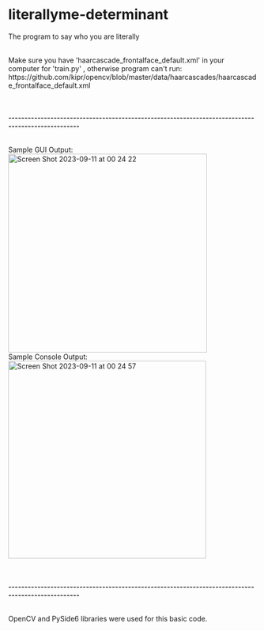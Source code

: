 # literallyme-determinant
The program to say who you are literally


<br>
Make sure you have 'haarcascade_frontalface_default.xml' in your computer for 'train.py' , otherwise program can't run:<br>
https://github.com/kipr/opencv/blob/master/data/haarcascades/haarcascade_frontalface_default.xml

<br><br>
<b>--------------------------------------------------------------------------------------------------</b>
<br><br>



Sample GUI Output:<br>
<img width="402" alt="Screen Shot 2023-09-11 at 00 24 22" src="https://github.com/aliemre2023/literally-who/assets/93014021/2d88f952-74f0-4412-8448-52afd38a64bb">
<br>
Sample Console Output:<br>
<img width="400" alt="Screen Shot 2023-09-11 at 00 24 57" src="https://github.com/aliemre2023/literally-who/assets/93014021/0148de5d-0851-4675-bb2c-343273f87e7a">




<br><br>
<b>--------------------------------------------------------------------------------------------------</b>
<br><br>

OpenCV and PySide6 libraries were used for this basic code.
